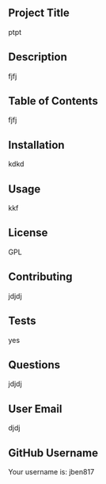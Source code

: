 
## Project Title
ptpt
## Description
fjfj
## Table of Contents
fjfj
## Installation
kdkd
## Usage
kkf
## License
GPL
## Contributing
jdjdj
## Tests
yes
## Questions
jdjdj
## User Email
djdj
## GitHub Username
Your username is: jben817
